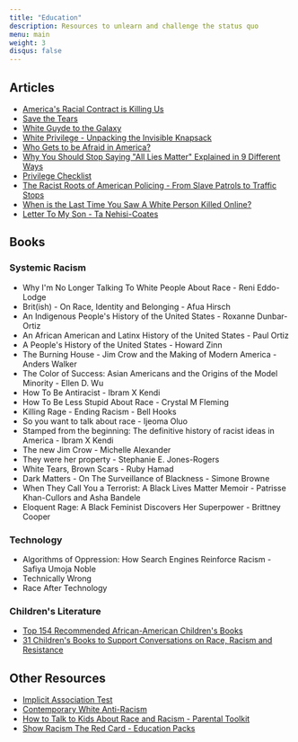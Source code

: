 ```yaml
---
title: "Education"
description: Resources to unlearn and challenge the status quo
menu: main
weight: 3
disqus: false
---
```


## Articles

* [America's Racial Contract is Killing Us](https://www.theatlantic.com/ideas/archive/2020/05/americas-racial-contract-showing/611389/)
* [Save the Tears](https://tatianamac.com/posts/save-the-tears)
* [White Guyde to the Galaxy](https://tatianamac.com/posts/white-guyde/)
* [White Privilege - Unpacking the Invisible Knapsack](http://convention.myacpa.org/houston2018/wp-content/uploads/2017/11/UnpackingTheKnapsack.pdf)
* [Who Gets to be Afraid in America?](https://www.theatlantic.com/ideas/archive/2020/05/ahmaud-arbery/611539/)
* [Why You Should Stop Saying "All Lies Matter" Explained in 9 Different Ways](https://www.vox.com/2016/7/11/12136140/black-all-lives-matter)
* [Privilege Checklist](https://sites.google.com/a/u.boisestate.edu/social-justice-training/about-us/our-training/privilege-checklist)
* [The Racist Roots of American Policing - From Slave Patrols to Traffic Stops](https://theconversation.com/the-racist-roots-of-american-policing-from-slave-patrols-to-traffic-stops-112816)
* [When is the Last Time You Saw A White Person Killed Online?](https://eu.usatoday.com/story/news/nation/2020/05/28/george-floyd-ahmaud-arbery-covid-emotional-toll-hits-black-families/5270216002/)
* [Letter To My Son - Ta Nehisi-Coates](https://www.theatlantic.com/politics/archive/2015/07/tanehisi-coates-between-the-world-and-me/397619/)

## Books

### Systemic Racism

* Why I'm No Longer Talking To White People About Race - Reni Eddo-Lodge
* Brit(ish) - On Race, Identity and Belonging - Afua Hirsch
* An Indigenous People's History of the United States - Roxanne Dunbar-Ortiz
* An African American and Latinx History of the United States - Paul Ortiz
* A People's History of the United States - Howard Zinn
* The Burning House - Jim Crow and the Making of Modern America - Anders Walker
* The Color of Success: Asian Americans and the Origins of the Model Minority - Ellen D. Wu
* How To Be Antiracist - Ibram X Kendi
* How To Be Less Stupid About Race - Crystal M Fleming
* Killing Rage - Ending Racism - Bell Hooks
* So you want to talk about race - Ijeoma Oluo
* Stamped from the beginning: The definitive history of racist ideas in America - Ibram X Kendi
* The new Jim Crow - Michelle Alexander
* They were her property - Stephanie E. Jones-Rogers
* White Tears, Brown Scars - Ruby Hamad
* Dark Matters - On The Surveillance of Blackness - Simone Browne
* When They Call You a Terrorist: A Black Lives Matter Memoir - Patrisse Khan-Cullors and Asha Bandele
* Eloquent Rage: A Black Feminist Discovers Her Superpower - Brittney Cooper

### Technology

* Algorithms of Oppression: How Search Engines Reinforce Racism - Safiya Umoja Noble
* Technically Wrong
* Race After Technology

### Children's Literature

* [Top 154 Recommended African-American Children's Books](https://aalbc.com/books/children.php)
* [31 Children's Books to Support Conversations on Race, Racism and Resistance](https://www.embracerace.org/resources/26-childrens-books-to-support-conversations-on-race-racism-resistance)

## Other Resources

* [Implicit Association Test](https://implicit.harvard.edu/implicit/takeatest.html)
* [Contemporary White Anti-Racism](https://crossculturalsolidarity.com/contemporary-white-antiracism/)
* [How to Talk to Kids About Race and Racism - Parental Toolkit](https://www.parenttoolkit.com/social-and-emotional-development/advice/social-awareness/how-to-talk-to-kids-about-race-and-racism)
* [Show Racism The Red Card - Education Packs](https://www.theredcard.org/resources-and-activities)
